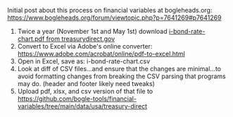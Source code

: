 Initial post about this process on financial variables at bogleheads.org: https://www.bogleheads.org/forum/viewtopic.php?p=7641269#p7641269

1. Twice a year (November 1st and May 1st) download [i-bond-rate-chart.pdf from treasurydirect.gov](https://www.treasurydirect.gov/files/savings-bonds/i-bond-rate-chart.pdf)
1. Convert to Excel via Adobe's online converter: https://www.adobe.com/acrobat/online/pdf-to-excel.html
1. Open in Excel, save as: i-bond-rate-chart.csv
1. Look at diff of CSV files...and ensure that the changes are minimal...to avoid formatting changes from breaking the CSV parsing that programs may do. (header and footer likely need tweaks)
1. Upload pdf, xlsx, and csv version of that file to https://github.com/bogle-tools/financial-variables/tree/main/data/usa/treasury-direct